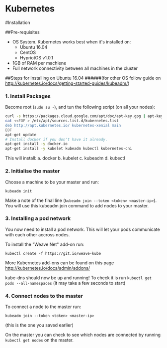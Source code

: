 # Kubernetes

#Installation

##Pre-requisites
 - OS System. Kubernetes works best when it's installed on:
   - Ubuntu 16.04
   - CentOS
   - HypriotOS v1.0.1
 - 1GB of RAM per machiene
 - Full network connectivity between all machines in the cluster
 
##Steps for installing on Ubuntu 16.04 
######(for other OS follow guide on http://kubernetes.io/docs/getting-started-guides/kubeadm/)
### 1. Install Packages
  Become root (`sudo su -`), and tun the following script (on all your nodes):
```bash
curl -s https://packages.cloud.google.com/apt/doc/apt-key.gpg | apt-key add -
cat <<EOF > /etc/apt/sources.list.d/kubernetes.list
deb http://apt.kubernetes.io/ kubernetes-xenial main
EOF
apt-get update
# Install docker if you don't have it already.
apt-get install -y docker.io
apt-get install -y kubelet kubeadm kubectl kubernetes-cni
```
  This will install:
   a. docker
   b. kubelet
   c. kubeadm
   d. kubectl
### 2. Initialise the master
  Choose a machine to be your master and run:
   ```
   kubeadm init
   ```
  Make a note of the final line (`kubeadm join --token <token> <master-ip>`). You will use this kubeadm join command to add nodes to your master.
### 3. Installing a pod network
  You now need to install a pod network. This will let your pods communicate with each other accross nodes.
  
  To install the "Weave Net" add-on run:
  ```
  kubectl create -f https://git.io/weave-kube
  ```
  More Kubernetes add-ons can be found on this page http://kubernetes.io/docs/admin/addons/
  
  kube-dns should now be up and running! To check it is run `kubectl get pods --all-namespaces` (it may take a few seconds to start)
### 4. Connect nodes to the master
  To connect a node to the master run:
  ```
  kubeadm join --token <token> <master-ip>
  ```
  (this is the one you saved earlier)
  
  On the master you can check to see which nodes are connected by running `kubectl get nodes` on the master.
